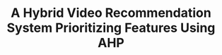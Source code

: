 ---
layout: page
title: A Hybrid Video Recommendation System Prioritizing Features Using AHP
publisher:  27th International Conference on Computer and Information Technology, ICCIT'24
year: 2024
authors: Kazi Md. Al-Wakil, Rifai Rahman, Nafisa Nawal, Sababa Rahman Meem, Sajid Rashid
supervisors: Dr. Md. Golam Rabiul Alam, Rafeed Rahman
description: In today's fast-paced world, mental health is often overlooked, and consuming unsuitable content can worsen emotional well-being. We propose a recommendation system combining collaborative filtering and emotional analysis using NLP to suggest mood-enhancing content. Collaborative filtering identifies user preferences, while emotional analysis evaluates video emotions. Using the Analytic Hierarchy Process (AHP), we refine and rank recommendations for balanced, uplifting suggestions to improve mental health.
img: assets/img/recommendationSystem.gif
redirect: 
importance: 1
category: Academic
github: https://github.com/kazimdalwakil/CSE421-Project.git
scholar: 
show: true
---